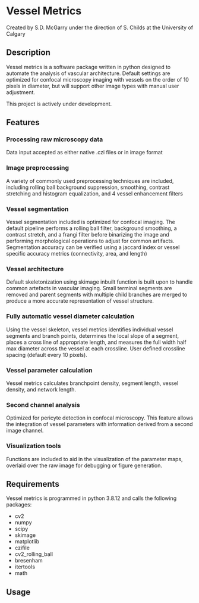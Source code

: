 # Vessel Metrics
Created by S.D. McGarry under the direction of S. Childs at the University of Calgary
## Description
Vessel metrics is a software package written in python designed to automate the analysis of vascular architecture. Default settings are optimized for confocal microscopy imaging with vessels on the order of 10 pixels in diameter, but will support other image types with manual user adjustment.

This project is actively under development.

## Features
### Processing raw microscopy data
Data input accepted as either native .czi files or in image format

### Image preprocessing
A variety of commonly used preprocessing techniques are included, including rolling ball background suppression, smoothing, contrast stretching and histogram equalization, and 4 vessel enhancement filters

### Vessel segmentation
Vessel segmentation included is optimized for confocal imaging. The default pipeline performs a rolling ball filter, background smoothing, a contrast stretch, and a frangi filter before binarizing the image and performing morphological operations to adjust for common artifacts. Segmentation accuracy can be verified using a jaccard index or vessel specific accuracy metrics (connectivity, area, and length)

### Vessel architecture
Default skeletonization using skimage inbuilt function is built upon to handle common artefacts in vascular imaging. Small terminal segments are removed and parent segments with multiple child branches are merged to produce a more accurate representation of vessel structure.

### Fully automatic vessel diameter calculation
Using the vessel skeleton, vessel metrics identifies individual vessel segments and branch points, determines the local slope of a segment, places a cross line of appropriate length, and measures the full width half max diameter across the vessel at each crossline. User defined crossline spacing (default every 10 pixels). 

### Vessel parameter calculation
Vessel metrics calculates branchpoint density, segment length, vessel density, and network length.

### Second channel analysis
Optimized for pericyte detection in confocal microscopy. This feature allows the integration of vessel parameters with information derived from a second image channel. 

### Visualization tools
Functions are included to aid in the visualization of the parameter maps, overlaid over the raw image for debugging or figure generation.

## Requirements
Vessel metrics is programmed in python 3.8.12 and calls the following packages:
* cv2
* numpy
* scipy
* skimage
* matplotlib
* czifile
* cv2_rolling_ball
* bresenham
* itertools
* math

## Usage

